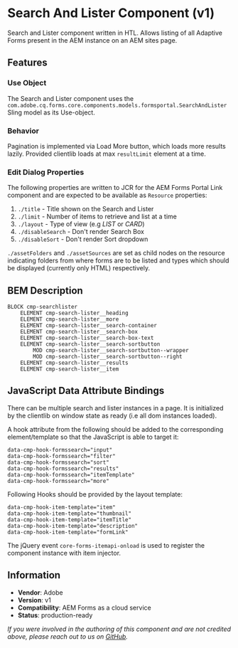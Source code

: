 <!--
Copyright 2021 Adobe

Licensed under the Apache License, Version 2.0 (the "License");
you may not use this file except in compliance with the License.
You may obtain a copy of the License at

    http://www.apache.org/licenses/LICENSE-2.0

Unless required by applicable law or agreed to in writing, software
distributed under the License is distributed on an "AS IS" BASIS,
WITHOUT WARRANTIES OR CONDITIONS OF ANY KIND, either express or implied.
See the License for the specific language governing permissions and
limitations under the License.
-->

<!-- ToDo: Add edit dialog properties -->

Search And Lister Component  (v1)
====
Search and Lister component written in HTL. Allows listing of all Adaptive Forms present in the AEM instance on an AEM sites page.

## Features

### Use Object
The Search and Lister component uses the `com.adobe.cq.forms.core.components.models.formsportal.SearchAndLister` Sling model as its Use-object.

### Behavior
Pagination is implemented via Load More button, which loads more results lazily. Provided clientlib loads at max `resultLimit` element at a time.

### Edit Dialog Properties
The following properties are written to JCR for the AEM Forms Portal Link component and are expected to be available as `Resource` properties:
1. `./title`     - Title shown on the Search and Lister
2. `./limit`    - Number of items to retrieve and list at a time
3. `./layout` - Type of view (e.g *LIST* or *CARD*)
4. `./disableSearch` - Don't render Search Box
5. `./disableSort` - Don't render Sort dropdown

`./assetFolders` and `./assetSources` are set as child nodes on the resource indicating
folders from where forms are to be listed and types which should be displayed (currently only HTML)
respectively.  

## BEM Description
```
BLOCK cmp-searchlister
    ELEMENT cmp-search-lister__heading
    ELEMENT cmp-search-lister__more
    ELEMENT cmp-search-lister__search-container
    ELEMENT cmp-search-lister__search-box
    ELEMENT cmp-search-lister__search-box-text
    ELEMENT cmp-search-lister__search-sortbutton
        MOD cmp-search-lister__search-sortbutton--wrapper
        MOD cmp-search-lister__search-sortbutton--right
    ELEMENT cmp-search-lister__results
    ELEMENT cmp-search-lister__item
```
## JavaScript Data Attribute Bindings
There can be multiple search and lister instances in a page. It is initialized by the clientlib on window state as ready (i.e all dom instances loaded).

A hook attribute from the following should be added to the corresponding element/template so that the JavaScript is able to target it:

```
data-cmp-hook-formssearch="input"
data-cmp-hook-formssearch="filter"
data-cmp-hook-formssearch="sort"
data-cmp-hook-formssearch="results"
data-cmp-hook-formssearch="itemTemplate"
data-cmp-hook-formssearch="more"
```

Following Hooks should be provided by the layout template:
```
data-cmp-hook-item-template="item"
data-cmp-hook-item-template="thumbnail"
data-cmp-hook-item-template="itemTitle"
data-cmp-hook-item-template="description"
data-cmp-hook-item-template="formLink"
```

The jQuery event `core-forms-itemapi-onload` is used to register the component instance with item injector.

## Information
* **Vendor**: Adobe
* **Version**: v1
* **Compatibility**: AEM Forms as a cloud service
* **Status**: production-ready

_If you were involved in the authoring of this component and are not credited above, please reach out to us on [GitHub](https://github.com/adobe/aem-core-forms-components)._
